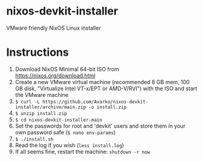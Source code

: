 # nixos-devkit-installer

VMware friendly NixOS Linux installer

# Instructions

1. Download NixOS Minimal 64-bit ISO from https://nixos.org/download.html
2. Create a new VMware virtual machine (recommended 8 GB mem, 100 GB disk, "Virtualize Intel VT-x/EPT or AMD-V/RVI") with the ISO and start the VMware machine
3. `$ curl -L https://github.com/Avarko/nixos-devkit-installer/archive/main.zip -o install.zip`
4. `$ unzip install.zip`
5. `$ cd nixos-devkit-installer-main`
6. Set the passwords for root and 'devkit' users and store them in your own password safe (`$ nano env-params`)
7. `$ ./install.sh`
8. Read the log if you wish (`less install.log`)
9. If all seems fine, restart the machine: `shutdown -r now`
